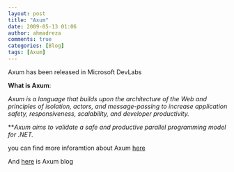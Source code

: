 ```yaml
---
layout: post
title: "Axum"
date: 2009-05-13 01:06
author: ahmadreza
comments: true
categories: [Blog]
tags: [Axum]
---
```



Axum has been released in Microsoft DevLabs
  

**What is Axum**:
  

>   

*Axum is a language that builds upon the architecture of the Web and principles of isolation, actors, and message-passing to increase application safety, responsiveness, scalability, and developer productivity.*
    

***Axum aims to validate a safe and productive parallel programming model for .NET.*
 

  

you can find more inforamtion about Axum [here](https://msdn.microsoft.com/en-us/devlabs/dd795202.aspx)
  

And [here](https://blogs.msdn.com/maestroteam/default.aspx) is Axum blog

